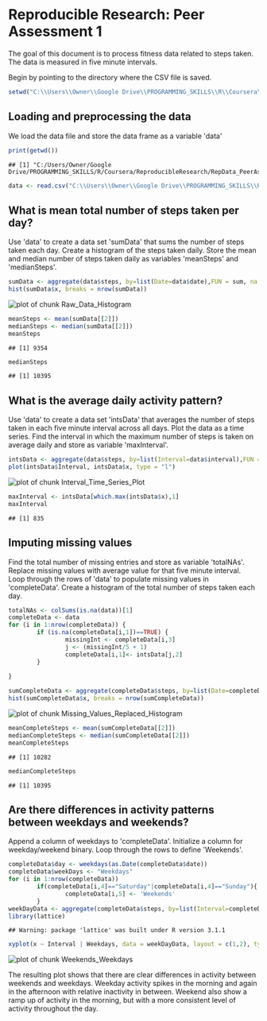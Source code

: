 # Reproducible Research: Peer Assessment 1
The goal of this document is to process fitness data related to steps taken. The data is measured in five minute intervals.

Begin by pointing to the directory where the CSV file is saved.

```r
setwd("C:\\Users\\Owner\\Google Drive\\PROGRAMMING_SKILLS\\R\\Coursera\\ReproducibleResearch\\repdata-data-activity")
```
## Loading and preprocessing the data
We load the data file and store the data frame as a variable 'data'

```r
print(getwd())
```

```
## [1] "C:/Users/Owner/Google Drive/PROGRAMMING_SKILLS/R/Coursera/ReproducibleResearch/RepData_PeerAssessment1"
```

```r
data <- read.csv("C:\\Users\\Owner\\Google Drive\\PROGRAMMING_SKILLS\\R\\Coursera\\ReproducibleResearch\\repdata-data-activity\\activity.csv")
```


## What is mean total number of steps taken per day?
Use 'data' to create a data set 'sumData' that sums the number of steps taken each day.
Create a histogram of the steps taken daily.
Store the mean and median number of steps taken daily as variables 'meanSteps' and 'medianSteps'.

```r
sumData <- aggregate(data$steps, by=list(Date=data$date),FUN = sum, na.rm = TRUE)
hist(sumData$x, breaks = nrow(sumData))
```

![plot of chunk Raw_Data_Histogram](figure/Raw_Data_Histogram.png) 

```r
meanSteps <- mean(sumData[[2]])
medianSteps <- median(sumData[[2]])
meanSteps
```

```
## [1] 9354
```

```r
medianSteps
```

```
## [1] 10395
```

## What is the average daily activity pattern?
Use 'data' to create a data set 'intsData' that averages the number of steps taken in each five minute interval across all days.
Plot the data as a time series.
Find the interval in which the maximum number of steps is taken on average daily and store as variable 'maxInterval'.

```r
intsData <- aggregate(data$steps, by=list(Interval=data$interval),FUN = mean,na.rm=TRUE)
plot(intsData$Interval, intsData$x, type = "l")
```

![plot of chunk Interval_Time_Series_Plot](figure/Interval_Time_Series_Plot.png) 

```r
maxInterval <- intsData[which.max(intsData$x),1]
maxInterval
```

```
## [1] 835
```


## Imputing missing values
Find the total number of missing entries and store as variable 'totalNAs'.
Replace missing values with average value for that five minute interval.
Loop through the rows of 'data' to populate missing values in 'completeData'.
Create a histogram of the total number of steps taken each day.


```r
totalNAs <- colSums(is.na(data))[1]
completeData <- data
for (i in 1:nrow(completeData)) {
        if (is.na(completeData[i,1])==TRUE) {
                missingInt <- completeData[i,3]
                j <- (missingInt/5 + 1)
                completeData[i,1]<- intsData[j,2]
        }
        
}

sumCompleteData <- aggregate(completeData$steps, by=list(Date=completeData$date),FUN = sum, na.rm = TRUE)
hist(sumCompleteData$x, breaks = nrow(sumCompleteData))
```

![plot of chunk Missing_Values_Replaced_Histogram](figure/Missing_Values_Replaced_Histogram.png) 

```r
meanCompleteSteps <- mean(sumCompleteData[[2]])
medianCompleteSteps <- median(sumCompleteData[[2]])
meanCompleteSteps
```

```
## [1] 10282
```

```r
medianCompleteSteps
```

```
## [1] 10395
```



## Are there differences in activity patterns between weekdays and weekends?
Append a column of weekdays to 'completeData'.
Initialize a column for weekday/weekend binary.
Loop through the rows to define 'Weekends'.

```r
completeData$day <- weekdays(as.Date(completeData$date))
completeData$weekDays <- "Weekdays"
for (i in 1:nrow(completeData))
        if(completeData[i,4]=="Saturday"|completeData[i,4]=="Sunday"){
                completeData[i,5] <- 'Weekends'
        }
weekDayData <- aggregate(completeData$steps, by=list(Interval=completeData$interval,Weekdays=completeData$weekDays),FUN = mean,na.rm=TRUE)
library(lattice)
```

```
## Warning: package 'lattice' was built under R version 3.1.1
```

```r
xyplot(x ~ Interval | Weekdays, data = weekDayData, layout = c(1,2), type="l")
```

![plot of chunk Weekends_Weekdays](figure/Weekends_Weekdays.png) 
                
The resulting plot shows that there are clear differences in activity between weekends and weekdays. Weekday activity spikes in the morning and again in the afternoon with relative inactivity in between. Weekend also show a ramp up of activity in the morning, but with a more consistent level of activity throughout the day.
